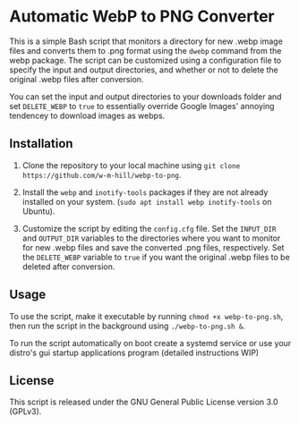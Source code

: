 # Automatic WebP to PNG Converter

This is a simple Bash script that monitors a directory for new .webp image files and converts them to .png format using the `dwebp` command from the webp package. The script can be customized using a configuration file to specify the input and output directories, and whether or not to delete the original .webp files after conversion.

You can set the input and output directories to your downloads folder and set `DELETE_WEBP` to `true` to essentially override Google Images' annoying tendencey to download images as webps. 

## Installation

1. Clone the repository to your local machine using `git clone https://github.com/w-m-hill/webp-to-png`.

2. Install the `webp` and `inotify-tools` packages if they are not already installed on your system. (`sudo apt install webp inotify-tools` on Ubuntu).

3. Customize the script by editing the `config.cfg` file. Set the `INPUT_DIR` and `OUTPUT_DIR` variables to the directories where you want to monitor for new .webp files and save the converted .png files, respectively. Set the `DELETE_WEBP` variable to `true` if you want the original .webp files to be deleted after conversion.

## Usage

To use the script, make it executable by running `chmod +x webp-to-png.sh`, then run the script in the background using `./webp-to-png.sh &`. 

To run the script automatically on boot create a systemd service or use your distro's gui startup applications program (detailed instructions WIP)

## License

This script is released under the GNU General Public License version 3.0 (GPLv3).

